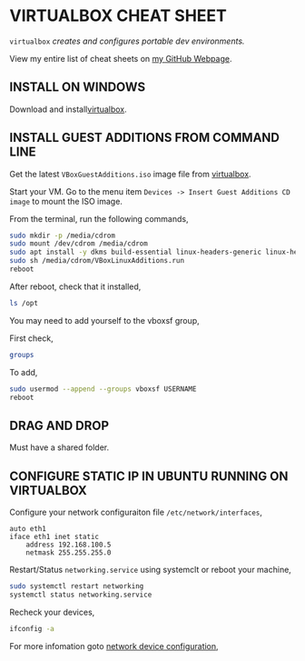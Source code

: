 # VIRTUALBOX CHEAT SHEET

`virtualbox` _creates and configures portable dev environments._

View my entire list of cheat sheets on
[my GitHub Webpage](https://jeffdecola.github.io/my-cheat-sheets/).

## INSTALL ON WINDOWS

Download and install[virtualbox](https://www.virtualbox.org/).

## INSTALL GUEST ADDITIONS FROM COMMAND LINE

Get the latest `VBoxGuestAdditions.iso` image file from
[virtualbox](http://download.virtualbox.org/virtualbox).

Start your VM.  Go to the menu item
`Devices -> Insert Guest Additions CD image`
to mount the ISO image.

From the terminal, run the following commands,

```bash
sudo mkdir -p /media/cdrom
sudo mount /dev/cdrom /media/cdrom
sudo apt install -y dkms build-essential linux-headers-generic linux-headers-$(uname -r)
sudo sh /media/cdrom/VBoxLinuxAdditions.run  
reboot
```

After reboot, check that it installed,

```bash
ls /opt
```

You may need to add yourself to the vboxsf group,

First check,

```bash
groups
```

To add,

```bash
sudo usermod --append --groups vboxsf USERNAME
reboot
```

## DRAG AND DROP

Must have a shared folder.


## CONFIGURE STATIC IP IN UBUNTU RUNNING ON VIRTUALBOX

Configure your network configuraiton file
 `/etc/network/interfaces`,

```text
auto eth1
iface eth1 inet static
    address 192.168.100.5
    netmask 255.255.255.0
```

Restart/Status `networking.service` using systemclt
or reboot your machine,

```bash
sudo systemctl restart networking
systemctl status networking.service
```

Recheck your devices,

```bash
ifconfig -a
```

For more infomation goto [network device configuration](),

